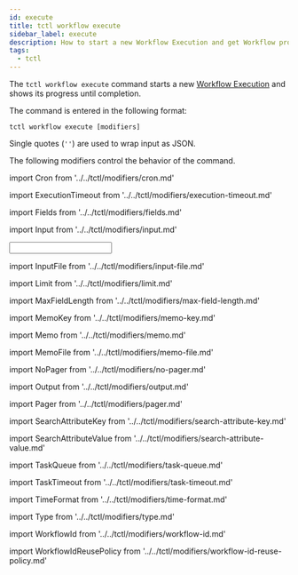 ```yaml
---
id: execute
title: tctl workflow execute
sidebar_label: execute
description: How to start a new Workflow Execution and get Workflow progress using tctl.
tags:
  - tctl
---
```


The `tctl workflow execute` command starts a new [Workflow Execution](/concepts/what-is-a-workflow-execution) and shows its progress until completion.

The command is entered in the following format:

`tctl workflow execute [modifiers]`

Single quotes (`''`) are used to wrap input as JSON.

The following modifiers control the behavior of the command.

<!--Cron-->

import Cron from '../../tctl/modifiers/cron.md'

<Cron />

<!--ExecutionTimeout-->

import ExecutionTimeout from '../../tctl/modifiers/execution-timeout.md'

<ExecutionTimeout />

<!--Fields-->

import Fields from '../../tctl/modifiers/fields.md'

<Fields />

<!--Input-->

import Input from '../../tctl/modifiers/input.md'

<Input />

<!--InputFile-->

import InputFile from '../../tctl/modifiers/input-file.md'

<InputFile />

<!--Limit-->

import Limit from '../../tctl/modifiers/limit.md'

<Limit />

<!--MaxFieldLength-->

import MaxFieldLength from '../../tctl/modifiers/max-field-length.md'

<MaxFieldLength />

<!--MemoKey-->

import MemoKey from '../../tctl/modifiers/memo-key.md'

<MemoKey />

<!--Memo-->

import Memo from '../../tctl/modifiers/memo.md'

<Memo />

<!--MemoFile-->

import MemoFile from '../../tctl/modifiers/memo-file.md'

<MemoFile />

<!--NoPager-->

import NoPager from '../../tctl/modifiers/no-pager.md'

<NoPager />

<!--Output-->

import Output from '../../tctl/modifiers/output.md'

<Output />

<!--Pager-->

import Pager from '../../tctl/modifiers/pager.md'

<Pager />

<!--SearchAttributeKey-->

import SearchAttributeKey from '../../tctl/modifiers/search-attribute-key.md'

<SearchAttributeKey />

<!--SearchAttributeValue-->

import SearchAttributeValue from '../../tctl/modifiers/search-attribute-value.md'

<SearchAttributeValue />

<!--TaskQueue-->

import TaskQueue from '../../tctl/modifiers/task-queue.md'

<TaskQueue />

<!--TaskTimeout-->

import TaskTimeout from '../../tctl/modifiers/task-timeout.md'

<TaskTimeout />

<!--TimeFormat-->

import TimeFormat from '../../tctl/modifiers/time-format.md'

<TimeFormat />

<!--Type-->

import Type from '../../tctl/modifiers/type.md'

<Type />

<!--WorkflowId-->

import WorkflowId from '../../tctl/modifiers/workflow-id.md'

<WorkflowId />

<!--WorkflowIdReusePolicy-->

import WorkflowIdReusePolicy from '../../tctl/modifiers/workflow-id-reuse-policy.md'

<WorkflowIdReusePolicy />
